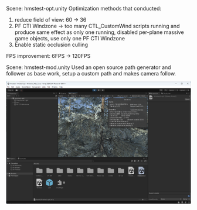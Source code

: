 Scene: hmstest-opt.unity
Optimization methods that conducted:
1. reduce field of view: 60 -> 36
2. PF CTI Windzone -> too many CTL_CustomWind scripts running and produce same effect as only one running, 
  disabled per-plane massive game objects, use only one PF CTI Windzone
3. Enable static occlusion culling

FPS improvement: 6FPS -> 120FPS


Scene: hmstest-mod.unity
Used an open source path generator and follower as base work, setup a custom path 
and makes camera follow.

![fps](hmstest-opt-fps.png)